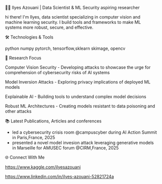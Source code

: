 👨‍💻 Ilyes Azouani | Data Scientist & ML Security aspiring researcher

hi there! I'm Ilyes, data scientist specializing in computer vision and machine learning security. I build tools and frameworks to make ML systems more robust, secure, and effective.

🛠️ Technologies & Tools

python
  numpy
    pytorch, tensorflow,sklearn
      skimage, opencv


🔬 Research Focus

Computer Vision Security - Developing attacks to showcase the urge for comprehension of cybersecurity risks of AI systems

Model Inversion Attacks - Exploring privacy implications of deployed ML models

Explainable AI - Building tools to understand complex model decisions

Robust ML Architectures - Creating models resistant to data poisoning and other attacks

📚 Latest Publications, Articles and conferences

- led a cybersecurity crisis room @campuscyber during AI Action Summit in Paris,France, 2025
- presented a novel model invesion attack leveraging generative models in Marseille for AMUSEC forum @CIRM,France, 2025


🌐 Connect With Me

https://www.kaggle.com/ilyesazouani

https://www.linkedin.com/in/ilyes-azouani-52821724a

